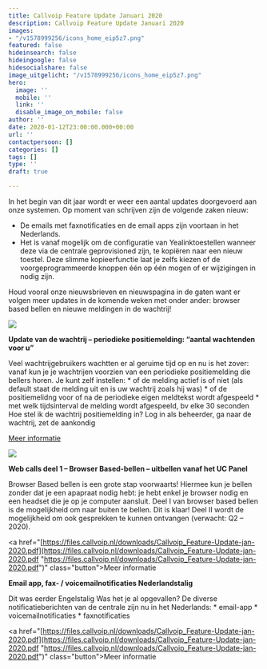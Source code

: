 ```yaml
---
title: Callvoip Feature Update Januari 2020
description: Callvoip Feature Update Januari 2020
images:
- "/v1578999256/icons_home_eip5z7.png"
featured: false
hideinsearch: false
hideingoogle: false
hidesocialshare: false
image_uitgelicht: "/v1578999256/icons_home_eip5z7.png"
hero:
  image: ''
  mobile: ''
  link: ''
  disable_image_on_mobile: false
author: ''
date: 2020-01-12T23:00:00.000+00:00
url: ''
contactpersoon: []
categories: []
tags: []
type: ''
draft: true

---
```

In het begin van dit jaar wordt er weer een aantal updates doorgevoerd aan onze systemen. Op moment van schrijven zijn de volgende zaken nieuw:

* De emails met faxnotificaties en de email apps zijn voortaan in het Nederlands.
* Het is vanaf mogelijk om de configuratie van Yealinktoestellen wanneer deze via de centrale geprovisioned zijn, te kopiëren naar een nieuw toestel. Deze slimme kopieerfunctie laat je zelfs kiezen of de voorgeprogrammeerde knoppen één op één mogen of er wijzigingen in nodig zijn.

Houd vooral onze nieuwsbrieven en nieuwspagina in de gaten want er volgen meer updates in de komende weken met onder ander: browser based bellen en nieuwe meldingen in de wachtrij!

![](https://res.cloudinary.com/callvoip/image/upload/v1580375622/wachtrij_check_r4yl3w.png)

**Update van de wachtrij – periodieke positiemelding: “aantal wachtenden voor u”**

Veel wachtrijgebruikers wachtten er al geruime tijd op en nu is het zover: vanaf kun je je wachtrijen voorzien van een periodieke positiemelding die bellers horen. Je kunt zelf instellen: * of de melding actief is of niet (als default staat de melding uit en is uw wachtrij zoals hij was) * of de positiemelidng voor of na de periodieke eigen meldtekst wordt afgespeeld * met welk tijdsinterval de melding wordt afgespeeld, bv elke 30 seconden Hoe stel ik de wachtrij positiemelding in? Log in als beheerder, ga naar de wachtrij, zet de aankondig

<a href="https://files.callvoip.nl/downloads/Callvoip_Feature-Update-jan-2020.pdf" class="button">Meer informatie</a>

![](https://res.cloudinary.com/callvoip/image/upload/v1580376222/bellen_check_dqz31n.png)

**Web calls deel 1 – Browser Based-bellen – uitbellen vanaf het UC Panel**

 Browser Based bellen is een grote stap voorwaarts! Hiermee kun je bellen zonder dat je een apapraat nodig hebt: je hebt enkel je browser nodig en een headset die je op je computer aansluit. Deel I van browser based bellen is de mogelijkheid om naar buiten te bellen. Dit is klaar! Deel II wordt de mogelijkheid om ook gesprekken te kunnen ontvangen (verwacht: Q2 – 2020).

<a href="[https://files.callvoip.nl/downloads/Callvoip_Feature-Update-jan-2020.pdf](https://files.callvoip.nl/downloads/Callvoip_Feature-Update-jan-2020.pdf "https://files.callvoip.nl/downloads/Callvoip_Feature-Update-jan-2020.pdf")" class="button">Meer informatie</a>

**Email app, fax- / voicemailnotificaties Nederlandstalig**

Dit was eerder Engelstalig Was het je al opgevallen? De diverse notificatieberichten van de centrale zijn nu in het Nederlands: * email-app * voicemailnotificaties * faxnotificaties

<a href="[https://files.callvoip.nl/downloads/Callvoip_Feature-Update-jan-2020.pdf](https://files.callvoip.nl/downloads/Callvoip_Feature-Update-jan-2020.pdf "https://files.callvoip.nl/downloads/Callvoip_Feature-Update-jan-2020.pdf")" class="button">Meer informatie</a>